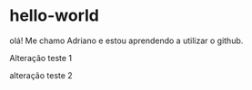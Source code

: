 # hello-world

olá! Me chamo Adriano e estou aprendendo a utilizar o github.

Alteração teste 1

alteração teste 2
